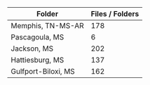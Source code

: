 | Folder              |   Files / Folders |
|---------------------|-------------------|
| Memphis, TN-MS-AR   |               178 |
| Pascagoula, MS      |                 6 |
| Jackson, MS         |               202 |
| Hattiesburg, MS     |               137 |
| Gulfport-Biloxi, MS |               162 |